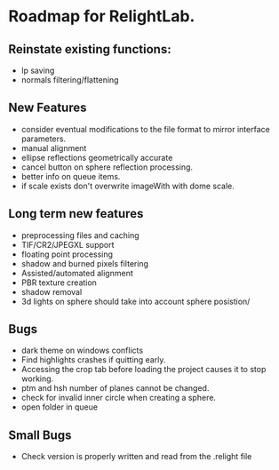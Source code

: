 # Roadmap for RelightLab.



## Reinstate existing functions:

* lp saving
* normals filtering/flattening

## New Features

* consider eventual modifications to the file format to mirror interface parameters.
* manual alignment
* ellipse reflections geometrically accurate
* cancel button on sphere reflection processing.
* better info on queue items.
* if scale exists don't overwrite imageWith with dome scale.

## Long term new features

* preprocessing files and caching
* TIF/CR2/JPEGXL support
* floating point processing
* shadow and burned pixels filtering
* Assisted/automated alignment
* PBR texture creation
* shadow removal
* 3d lights on sphere should take into account sphere posistion/

## Bugs

* dark theme on windows conflicts
* Find highlights crashes if quitting early.
* Accessing the crop tab before loading the project causes it to stop working.
* ptm and hsh number of planes cannot be changed.
* check for invalid inner circle when creating a sphere.
* open folder in queue

## Small Bugs

* Check version is properly written and read from the .relight file

